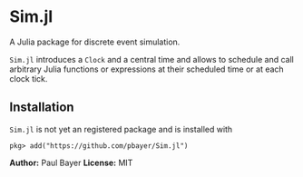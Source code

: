 # Sim.jl

A Julia package for discrete event simulation.

`Sim.jl` introduces a `Clock` and a central time and allows to schedule and call arbitrary Julia functions or expressions at their scheduled time or at each clock tick.

## Installation

`Sim.jl` is not yet an registered package and is installed with

```
pkg> add("https://github.com/pbayer/Sim.jl")
```

**Author:** Paul Bayer
**License:** MIT
